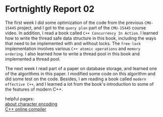 # Fortnightly Report 02

The first week I did some optimization of the code from the previous `CMU-15445` project, and I got to the `query plan` part of the `CMU-15445` course video. In addition, I read a book called `C++ Concurrency In Action`. I learned how to write the thread safe data structure in this book, including the ways that need to be implemented with and without locks. The `free-lock` implementation involves various `C++ atomic operations` and `memory ordering`. I also learned how to write a thread pool in this book and implemented a thread pool.

The next week I read part of a paper on database storage, and learned one of the algorithms in this paper. I modified some code on this algorithm and did some test on the code. Besides, I am reading a book called `modern effective C++`, and I learned a lot from the book's introduction to some of the features of modern C++.

helpful pages:\
[about character encoding](https://www.cnblogs.com/gatsby123/p/11150472.html#%E5%AE%BD%E5%AD%97%E7%AC%A6%E7%B1%BB%E5%9E%8Bwchar_t)\
[C++ online compiler](https://cppinsights.io/)